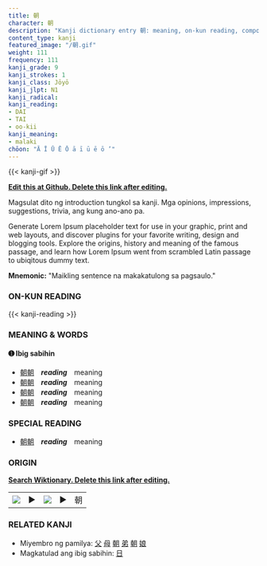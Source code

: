 ```yaml
---
title: 朝
character: 朝
description: "Kanji dictionary entry 朝: meaning, on-kun reading, compounds, origin, related kanji"
content_type: kanji
featured_image: "/朝.gif"
weight: 111
frequency: 111
kanji_grade: 9
kanji_strokes: 1
kanji_class: Jōyō
kanji_jlpt: N1
kanji_radical: 
kanji_reading: 
- DAI
- TAI
- oo-kii
kanji_meaning:
- malaki
chōon: "Ā Ī Ū Ē Ō ā ī ū ē ō ’"
---
```

[//]: # (Don't edit the line below. Kanji animated GIF code is automatically generated.)
{{< kanji-gif >}}

[//]: # (Edit below this line.)

**[Edit this at Github. Delete this link after editing.](https://github.com/tim0g/tim/tree/main/content/kanji/朝/index.md)**

Magsulat dito ng introduction tungkol sa kanji. Mga opinions, impressions, suggestions, trivia, ang kung ano-ano pa.

Generate Lorem Ipsum placeholder text for use in your graphic, print and web layouts, and discover plugins for your favorite writing, design and blogging tools. Explore the origins, history and meaning of the famous passage, and learn how Lorem Ipsum went from scrambled Latin passage to ubiqitous dummy text.
 
**Mnemonic:** "Maikling sentence na makakatulong sa pagsaulo."

### ON-KUN READING

[//]: # (Don't edit the line below. ON-KUN READING code is automatically generated.)
{{< kanji-reading >}}

### MEANING & WORDS

#### ➊ **Ibig sabihin**
  - [朝](../朝)[朝](../朝)　***reading***　meaning
  - [朝](../朝)[朝](../朝)　***reading***　meaning
  - [朝](../朝)[朝](../朝)　***reading***　meaning
  - [朝](../朝)[朝](../朝)　***reading***　meaning

### SPECIAL READING
  - [朝](../朝)[朝](../朝)　***reading***　meaning

### ORIGIN

**[Search Wiktionary. Delete this link after editing.](https://wiktionary.org/wiki/朝)**
<table class="kanji-table"><tr><td>
<img src="60px-朝-bronze.svg.png">
</td><td>▶</td><td>
<img src="60px-朝-oracle.svg.png">
</td><td>▶</td>
<td class="kanji-origin">朝</td>
</tr></table>

### RELATED KANJI
- Miyembro ng pamilya: [父](../父) [母](../母) [朝](../朝) [弟](../弟) [朝](../朝) [娘](../娘)
- Magkatulad ang ibig sabihin: [日](../日)
